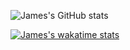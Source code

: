 <!---
Jamesxwq/Jamesxwq is a ✨ special ✨ repository because its `README.md` (this file) appears on your GitHub profile.
You can click the Preview link to take a look at your changes.
--->
![James's GitHub stats](https://github-readme-stats.vercel.app/api?username=Jamesxwq&show_icons=true&theme=radical)

[![James's wakatime stats](https://github-readme-stats.vercel.app/api/wakatime?username=Jamesxwq)](https://github.com/anuraghazra/github-readme-stats)


